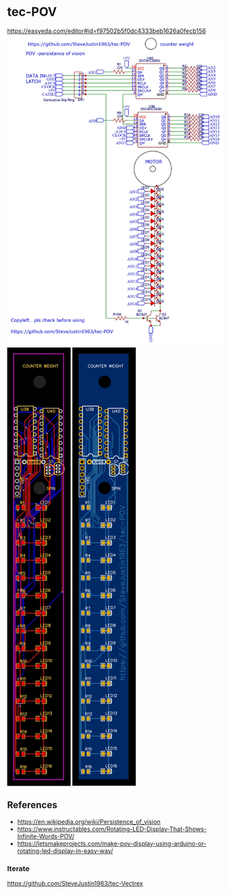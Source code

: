 # tec-POV


https://easyeda.com/editor#id=f97502b5f0dc4333beb1626a0fecb156
![](https://github.com/SteveJustin1963/tec-POV/blob/master/pics/Schematic_tec-POV_2021-07-20_page-0001.jpg)
![](https://github.com/SteveJustin1963/tec-POV/blob/master/pics/PCB_PCB_tec-POV_2021-07-20_page-0001.jpg)
![](https://github.com/SteveJustin1963/tec-POV/blob/master/pics/Photo%20View_2021-07-20.svg)






## References
- https://en.wikipedia.org/wiki/Persistence_of_vision
- https://www.instructables.com/Rotating-LED-Display-That-Shows-Infinite-Words-POV/
- https://letsmakeprojects.com/make-pov-display-using-arduino-or-rotating-led-display-in-easy-way/

### Iterate
https://github.com/SteveJustin1963/tec-Vectrex

